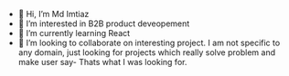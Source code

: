 - 👋 Hi, I’m Md Imtiaz
- 👀 I’m interested in B2B product deveopement
- 🌱 I’m currently learning React
- 💞️ I’m looking to collaborate on interesting project. I am not specific to any domain, just looking for  projects which really solve problem and make user say- Thats what I was looking for.


<!---
imtiazz/imtiazz is a ✨ special ✨ repository because its `README.md` (this file) appears on your GitHub profile.
You can click the Preview link to take a look at your changes.
--->
